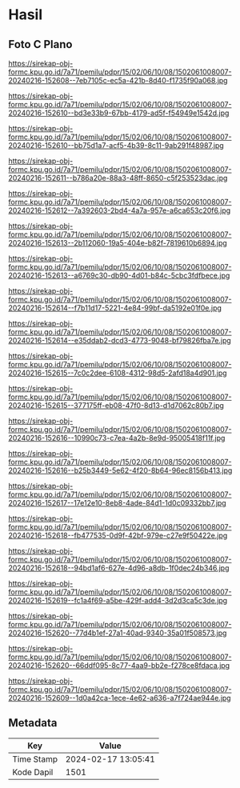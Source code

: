# Hasil

## Foto C Plano

https://sirekap-obj-formc.kpu.go.id/7a71/pemilu/pdpr/15/02/06/10/08/1502061008007-20240216-152608--7eb7105c-ec5a-421b-8d40-f1735f90a068.jpg

https://sirekap-obj-formc.kpu.go.id/7a71/pemilu/pdpr/15/02/06/10/08/1502061008007-20240216-152610--bd3e33b9-67bb-4179-ad5f-f54949e1542d.jpg

https://sirekap-obj-formc.kpu.go.id/7a71/pemilu/pdpr/15/02/06/10/08/1502061008007-20240216-152610--bb75d1a7-acf5-4b39-8c11-9ab291f48987.jpg

https://sirekap-obj-formc.kpu.go.id/7a71/pemilu/pdpr/15/02/06/10/08/1502061008007-20240216-152611--b786a20e-88a3-48ff-8650-c5f253523dac.jpg

https://sirekap-obj-formc.kpu.go.id/7a71/pemilu/pdpr/15/02/06/10/08/1502061008007-20240216-152612--7a392603-2bd4-4a7a-957e-a6ca653c20f6.jpg

https://sirekap-obj-formc.kpu.go.id/7a71/pemilu/pdpr/15/02/06/10/08/1502061008007-20240216-152613--2b112060-19a5-404e-b82f-7819610b6894.jpg

https://sirekap-obj-formc.kpu.go.id/7a71/pemilu/pdpr/15/02/06/10/08/1502061008007-20240216-152613--a6769c30-db90-4d01-b84c-5cbc3fdfbece.jpg

https://sirekap-obj-formc.kpu.go.id/7a71/pemilu/pdpr/15/02/06/10/08/1502061008007-20240216-152614--f7b11d17-5221-4e84-99bf-da5192e01f0e.jpg

https://sirekap-obj-formc.kpu.go.id/7a71/pemilu/pdpr/15/02/06/10/08/1502061008007-20240216-152614--e35ddab2-dcd3-4773-9048-bf79826fba7e.jpg

https://sirekap-obj-formc.kpu.go.id/7a71/pemilu/pdpr/15/02/06/10/08/1502061008007-20240216-152615--7c0c2dee-6108-4312-98d5-2afd18a4d901.jpg

https://sirekap-obj-formc.kpu.go.id/7a71/pemilu/pdpr/15/02/06/10/08/1502061008007-20240216-152615--377175ff-eb08-47f0-8d13-d1d7062c80b7.jpg

https://sirekap-obj-formc.kpu.go.id/7a71/pemilu/pdpr/15/02/06/10/08/1502061008007-20240216-152616--10990c73-c7ea-4a2b-8e9d-95005418f11f.jpg

https://sirekap-obj-formc.kpu.go.id/7a71/pemilu/pdpr/15/02/06/10/08/1502061008007-20240216-152616--b25b3449-5e62-4f20-8b64-96ec8156b413.jpg

https://sirekap-obj-formc.kpu.go.id/7a71/pemilu/pdpr/15/02/06/10/08/1502061008007-20240216-152617--17e12e10-8eb8-4ade-84d1-1d0c09332bb7.jpg

https://sirekap-obj-formc.kpu.go.id/7a71/pemilu/pdpr/15/02/06/10/08/1502061008007-20240216-152618--fb477535-0d9f-42bf-979e-c27e9f50422e.jpg

https://sirekap-obj-formc.kpu.go.id/7a71/pemilu/pdpr/15/02/06/10/08/1502061008007-20240216-152618--94bd1af6-627e-4d96-a8db-1f0dec24b346.jpg

https://sirekap-obj-formc.kpu.go.id/7a71/pemilu/pdpr/15/02/06/10/08/1502061008007-20240216-152619--fc1a4f69-a5be-429f-add4-3d2d3ca5c3de.jpg

https://sirekap-obj-formc.kpu.go.id/7a71/pemilu/pdpr/15/02/06/10/08/1502061008007-20240216-152620--77d4b1ef-27a1-40ad-9340-35a01f508573.jpg

https://sirekap-obj-formc.kpu.go.id/7a71/pemilu/pdpr/15/02/06/10/08/1502061008007-20240216-152620--66ddf095-8c77-4aa9-bb2e-f278ce8fdaca.jpg

https://sirekap-obj-formc.kpu.go.id/7a71/pemilu/pdpr/15/02/06/10/08/1502061008007-20240216-152609--1d0a42ca-1ece-4e62-a636-a7f724ae944e.jpg


## Metadata

| Key        | Value               |
| ---------- | ------------------- |
| Time Stamp | 2024-02-17 13:05:41 |
| Kode Dapil | 1501                |



